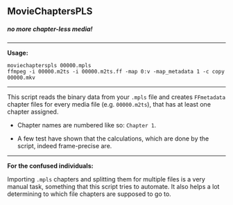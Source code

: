 ## **M**ovieChapters**PLS**

##### no more chapter-less media!

___


**Usage:**
```
moviechapterspls 00000.mpls
ffmpeg -i 00000.m2ts -i 00000.m2ts.ff -map 0:v -map_metadata 1 -c copy 00000.mkv
```

___

This script reads the binary data from your `.mpls` file and creates `FFmetadata` chapter files for every media file (e.g. `00000.m2ts`), that has at least one chapter assigned.

* Chapter names are numbered like so: `Chapter 1`.

* A few test have shown that the calculations, which are done by the script, indeed frame-precise are.

___

**For the confused individuals:**

Importing `.mpls` chapters and splitting them for multiple files is a very manual task, something that this script tries to automate. It also helps a lot determining to which file chapters are supposed to go to.
